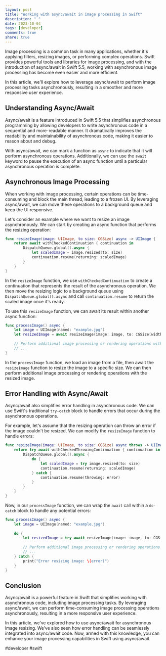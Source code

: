 ```yaml
---
layout: post
title: "Working with async/await in image processing in Swift"
description: " "
date: 2023-10-04
tags: [developer]
comments: true
share: true
---
```


Image processing is a common task in many applications, whether it's applying filters, resizing images, or performing complex operations. Swift provides powerful tools and libraries for image processing, and with the introduction of async/await in Swift 5.5, working with asynchronous image processing has become even easier and more efficient.

In this article, we'll explore how to leverage async/await to perform image processing tasks asynchronously, resulting in a smoother and more responsive user experience.

## Understanding Async/Await

Async/await is a feature introduced in Swift 5.5 that simplifies asynchronous programming by allowing developers to write asynchronous code in a sequential and more-readable manner. It dramatically improves the readability and maintainability of asynchronous code, making it easier to reason about and debug.

With async/await, we can mark a function as `async` to indicate that it will perform asynchronous operations. Additionally, we can use the `await` keyword to pause the execution of an async function until a particular asynchronous operation is complete.

## Asynchronous Image Processing

When working with image processing, certain operations can be time-consuming and block the main thread, leading to a frozen UI. By leveraging async/await, we can move these operations to a background queue and keep the UI responsive.

Let's consider an example where we want to resize an image asynchronously. We can start by creating an async function that performs the resizing operation:

```swift
func resizeImage(image: UIImage, to size: CGSize) async -> UIImage {
    return await withCheckedContinuation { continuation in
        DispatchQueue.global().async {
            let scaledImage = image.resized(to: size)
            continuation.resume(returning: scaledImage)
        }
    }
}
```

In the `resizeImage` function, we use `withCheckedContinuation` to create a continuation that represents the result of the asynchronous operation. We then move the resizing logic to a background queue using `DispatchQueue.global().async` and call `continuation.resume` to return the scaled image once it's ready.

To use this `resizeImage` function, we can await its result within another async function:

```swift
func processImage() async {
    let image = UIImage(named: "example.jpg")
    let resizedImage = await resizeImage(image: image, to: CGSize(width: 300, height: 300))
    
    // Perform additional image processing or rendering operations with the resizedImage
    // ...
}
```

In the `processImage` function, we load an image from a file, then await the `resizeImage` function to resize the image to a specific size. We can then perform additional image processing or rendering operations with the resized image.

## Error Handling with Async/Await

Async/await also simplifies error handling in asynchronous code. We can use Swift's traditional `try-catch` block to handle errors that occur during the asynchronous operations.

For example, let's assume that the resizing operation can throw an error if the image couldn't be resized. We can modify the `resizeImage` function to handle errors:

```swift
func resizeImage(image: UIImage, to size: CGSize) async throws -> UIImage {
    return try await withCheckedThrowingContinuation { continuation in
        DispatchQueue.global().async {
            do {
                let scaledImage = try image.resized(to: size)
                continuation.resume(returning: scaledImage)
            } catch {
                continuation.resume(throwing: error)
            }
        }
    }
}
```

Now, in our `processImage` function, we can wrap the `await` call within a `do-catch` block to handle any potential errors:

```swift
func processImage() async {
    let image = UIImage(named: "example.jpg")
    
    do {
        let resizedImage = try await resizeImage(image: image, to: CGSize(width: 300, height: 300))
        
        // Perform additional image processing or rendering operations with the resizedImage
        // ...
    } catch {
        print("Error resizing image: \(error)")
    }
}
```

## Conclusion

Async/await is a powerful feature in Swift that simplifies working with asynchronous code, including image processing tasks. By leveraging async/await, we can perform time-consuming image processing operations asynchronously, resulting in a more responsive user experience.

In this article, we've explored how to use async/await for asynchronous image resizing. We've also seen how error handling can be seamlessly integrated into async/await code. Now, armed with this knowledge, you can enhance your image processing capabilities in Swift using async/await. 

#developer #swift